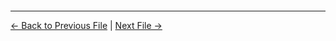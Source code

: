 ``` html

```



---

<p align="center">

[← Back to Previous File](on_init_1.md) | [Next File →](init_2.md)

</p>

